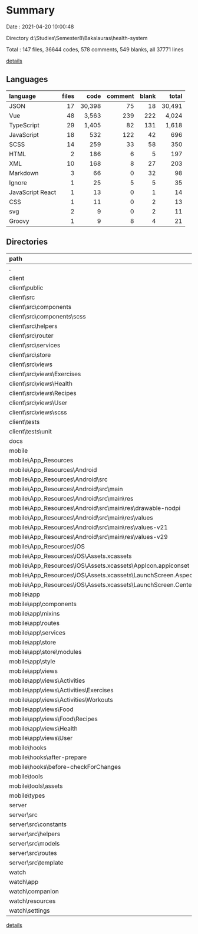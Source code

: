 # Summary

Date : 2021-04-20 10:00:48

Directory d:\Studies\Semester8\Bakalauras\health-system

Total : 147 files,  36644 codes, 578 comments, 549 blanks, all 37771 lines

[details](details.md)

## Languages
| language | files | code | comment | blank | total |
| :--- | ---: | ---: | ---: | ---: | ---: |
| JSON | 17 | 30,398 | 75 | 18 | 30,491 |
| Vue | 48 | 3,563 | 239 | 222 | 4,024 |
| TypeScript | 29 | 1,405 | 82 | 131 | 1,618 |
| JavaScript | 18 | 532 | 122 | 42 | 696 |
| SCSS | 14 | 259 | 33 | 58 | 350 |
| HTML | 2 | 186 | 6 | 5 | 197 |
| XML | 10 | 168 | 8 | 27 | 203 |
| Markdown | 3 | 66 | 0 | 32 | 98 |
| Ignore | 1 | 25 | 5 | 5 | 35 |
| JavaScript React | 1 | 13 | 0 | 1 | 14 |
| CSS | 1 | 11 | 0 | 2 | 13 |
| svg | 2 | 9 | 0 | 2 | 11 |
| Groovy | 1 | 9 | 8 | 4 | 21 |

## Directories
| path | files | code | comment | blank | total |
| :--- | ---: | ---: | ---: | ---: | ---: |
| . | 147 | 36,644 | 578 | 549 | 37,771 |
| client | 50 | 16,566 | 210 | 170 | 16,946 |
| client\public | 1 | 31 | 4 | 3 | 38 |
| client\src | 43 | 2,485 | 205 | 154 | 2,844 |
| client\src\components | 13 | 768 | 64 | 62 | 894 |
| client\src\components\scss | 6 | 186 | 20 | 32 | 238 |
| client\src\helpers | 2 | 9 | 0 | 1 | 10 |
| client\src\router | 1 | 133 | 3 | 6 | 142 |
| client\src\services | 2 | 1 | 21 | 3 | 25 |
| client\src\store | 1 | 63 | 0 | 2 | 65 |
| client\src\views | 22 | 1,480 | 117 | 73 | 1,670 |
| client\src\views\Exercises | 5 | 442 | 8 | 16 | 466 |
| client\src\views\Health | 5 | 294 | 97 | 21 | 412 |
| client\src\views\Recipes | 4 | 315 | 3 | 14 | 332 |
| client\src\views\User | 2 | 105 | 1 | 4 | 110 |
| client\src\views\scss | 3 | 9 | 1 | 5 | 15 |
| client\tests | 1 | 12 | 0 | 2 | 14 |
| client\tests\unit | 1 | 12 | 0 | 2 | 14 |
| docs | 1 | 14 | 0 | 9 | 23 |
| mobile | 61 | 10,869 | 262 | 244 | 11,375 |
| mobile\App_Resources | 14 | 350 | 16 | 31 | 397 |
| mobile\App_Resources\Android | 9 | 124 | 15 | 30 | 169 |
| mobile\App_Resources\Android\src | 8 | 115 | 7 | 26 | 148 |
| mobile\App_Resources\Android\src\main | 8 | 115 | 7 | 26 | 148 |
| mobile\App_Resources\Android\src\main\res | 7 | 81 | 7 | 19 | 107 |
| mobile\App_Resources\Android\src\main\res\drawable-nodpi | 1 | 8 | 0 | 0 | 8 |
| mobile\App_Resources\Android\src\main\res\values | 3 | 41 | 3 | 11 | 55 |
| mobile\App_Resources\Android\src\main\res\values-v21 | 2 | 24 | 3 | 5 | 32 |
| mobile\App_Resources\Android\src\main\res\values-v29 | 1 | 8 | 1 | 3 | 12 |
| mobile\App_Resources\iOS | 5 | 226 | 1 | 1 | 228 |
| mobile\App_Resources\iOS\Assets.xcassets | 4 | 174 | 0 | 0 | 174 |
| mobile\App_Resources\iOS\Assets.xcassets\AppIcon.appiconset | 1 | 122 | 0 | 0 | 122 |
| mobile\App_Resources\iOS\Assets.xcassets\LaunchScreen.AspectFill.imageset | 1 | 23 | 0 | 0 | 23 |
| mobile\App_Resources\iOS\Assets.xcassets\LaunchScreen.Center.imageset | 1 | 23 | 0 | 0 | 23 |
| mobile\app | 32 | 1,711 | 118 | 165 | 1,994 |
| mobile\app\components | 5 | 558 | 35 | 28 | 621 |
| mobile\app\mixins | 1 | 37 | 0 | 0 | 37 |
| mobile\app\routes | 1 | 23 | 2 | 3 | 28 |
| mobile\app\services | 1 | 11 | 0 | 0 | 11 |
| mobile\app\store | 2 | 58 | 18 | 10 | 86 |
| mobile\app\store\modules | 1 | 16 | 0 | 3 | 19 |
| mobile\app\style | 1 | 0 | 0 | 1 | 1 |
| mobile\app\views | 19 | 951 | 53 | 102 | 1,106 |
| mobile\app\views\Activities | 8 | 297 | 1 | 24 | 322 |
| mobile\app\views\Activities\Exercises | 4 | 170 | 1 | 16 | 187 |
| mobile\app\views\Activities\Workouts | 2 | 0 | 0 | 2 | 2 |
| mobile\app\views\Food | 3 | 102 | 4 | 10 | 116 |
| mobile\app\views\Food\Recipes | 1 | 27 | 0 | 4 | 31 |
| mobile\app\views\Health | 2 | 135 | 5 | 9 | 149 |
| mobile\app\views\User | 1 | 25 | 0 | 3 | 28 |
| mobile\hooks | 3 | 3 | 0 | 3 | 6 |
| mobile\hooks\after-prepare | 1 | 1 | 0 | 1 | 2 |
| mobile\hooks\before-checkForChanges | 2 | 2 | 0 | 2 | 4 |
| mobile\tools | 3 | 31 | 5 | 6 | 42 |
| mobile\tools\assets | 1 | 1 | 0 | 0 | 1 |
| mobile\types | 3 | 5 | 1 | 1 | 7 |
| server | 26 | 4,657 | 106 | 116 | 4,879 |
| server\src | 21 | 1,400 | 56 | 106 | 1,562 |
| server\src\constants | 1 | 1 | 0 | 0 | 1 |
| server\src\helpers | 1 | 0 | 0 | 1 | 1 |
| server\src\models | 8 | 343 | 10 | 32 | 385 |
| server\src\routes | 8 | 846 | 37 | 62 | 945 |
| server\src\template | 1 | 155 | 2 | 2 | 159 |
| watch | 9 | 4,538 | 0 | 10 | 4,548 |
| watch\app | 1 | 1 | 0 | 1 | 2 |
| watch\companion | 1 | 1 | 0 | 1 | 2 |
| watch\resources | 3 | 20 | 0 | 4 | 24 |
| watch\settings | 1 | 13 | 0 | 1 | 14 |

[details](details.md)